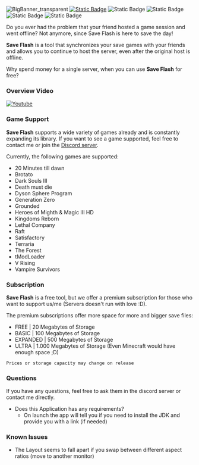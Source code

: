 ![BigBanner_transparent](https://github.com/ShuraBlack/SaveFlash/assets/69372954/febfba39-593f-4e6b-9baa-091820c98aee)
[![Static Badge](https://img.shields.io/badge/Download-Github_Release-blue?style=for-the-badge&logo=github&logoColor=blue)](https://github.com/ShuraBlack/SaveFlash/releases) ![Static Badge](https://img.shields.io/badge/-Windows%20Only-blue?style=for-the-badge&logo=windows)
 ![Static Badge](https://img.shields.io/badge/Supported_Games-17-orange?style=for-the-badge) ![Static Badge](https://img.shields.io/badge/Open_Beta-Launch-green?style=for-the-badge)
 ![Static Badge](https://img.shields.io/badge/Closed_Source--purple?style=for-the-badge)



Do you ever had the problem that your friend hosted a game session and went offline?
Not anymore, since Save Flash is here to save the day!

**Save Flash** is a tool that synchronizes your save games with your friends and allows you
to continue to host the server, even after the original host is offline.

Why spend money for a single server, when you can use **Save Flash** for free?

### Overview Video
[![Youtube](https://github.com/ShuraBlack/SaveFlash/assets/69372954/e1cd3968-7882-4a89-9a36-38c76328443e)](https://youtu.be/9Dom-dc1E24?si=dL9Q5ddjJ2BjaQJ0)

### Game Support

**Save Flash** supports a wide variety of games already and is constantly expanding its library.
If you want to see a game supported, feel free to contact me or join the [Discord server](https://discord.gg/2GQg9QuFA7).

Currently, the following games are supported:
- 20 Minutes till dawn
- Brotato
- Dark Souls III
- Death must die
- Dyson Sphere Program
- Generation Zero
- Grounded
- Heroes of Mighth & Magic III HD
- Kingdoms Reborn
- Lethal Company
- Raft
- Satisfactory
- Terraria
- The Forest
- tModLoader
- V Rising
- Vampire Survivors

### Subscription

**Save Flash** is a free tool, but we offer a premium subscription for those who want to support us/me (Servers doesn't run with love :D).

The premium subscriptions offer more space for more and bigger save files:
- FREE | 20 Megabytes of Storage
- BASIC | 100 Megabytes of Storage
- EXPANDED | 500 Megabytes of Storage
- ULTRA | 1.000 Megabytes of Storage 
  (Even Minecraft would have enough space ;D)

`Prices or storage capacity may change on release`

### Questions

If you have any questions, feel free to ask them in the discord server or contact me directly.
- Does this Application has any requirements?
  - On launch the app will tell you if you need to install the JDK and provide you with a link (if needed)

### Known Issues
- The Layout seems to fall apart if you swap between different aspect ratios (move to another monitor)
